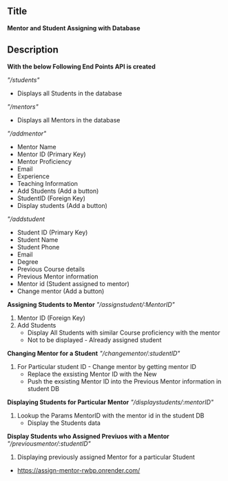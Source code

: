 ## Title
**Mentor and Student Assigning with Database**

## Description

**With the below Following End Points API is created**

*"/students"*

* Displays all Students in the database

*"/mentors"*

* Displays all Mentors in the database

*"/addmentor"*

* Mentor Name
* Mentor ID (Primary Key)
* Mentor Proficiency
* Email
* Experience
* Teaching Information
* Add Students (Add a button)
* StudentID (Foreign Key)
* Display students (Add a button)

*"/addstudent*

* Student ID (Primary Key)
* Student Name
* Student Phone
* Email
* Degree
* Previous Course details
* Previous Mentor information
* Mentor id (Student assigned to mentor)
* Change mentor (Add a button)


**Assigning Students to Mentor**
*"/assignstudent/:MentorID"*

1. Mentor ID (Foreign Key)
2. Add Students
    - Display All Students with similar Course proficiency with the mentor
    - Not to be displayed - Already assigned student

**Changing Mentor for a Student**
*"/changementor/:studentID"*

1. For Particular student ID - Change mentor by getting mentor ID 
    - Replace the exsisting Mentor ID with the New 
    - Push the exsisting Mentor ID into the Previous Mentor information in student DB 

**Displaying Students for Particular Mentor**
*"/displaystudents/:mentorID"*

1. Lookup the Params MentorID with the mentor id in the student DB
    - Display the Students data

**Display Students who Assigned Previuos with a Mentor**
*"/previousmentor/:studentID"*

1. Displaying previously assigned Mentor for a particular Student 

* https://assign-mentor-rwbp.onrender.com/

